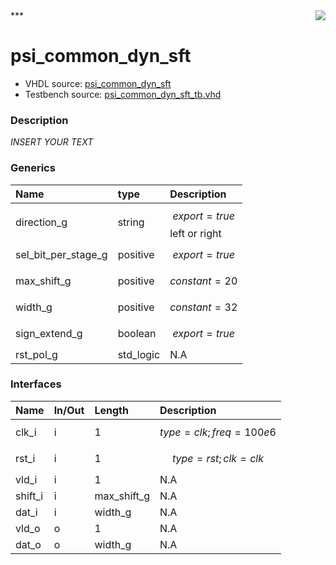 <img align="right" src="../doc/psi_logo.png">
***

# psi_common_dyn_sft
 - VHDL source: [psi_common_dyn_sft](C:/Users/stef_b/git/GFA/Libraries/Firmware/VHDL/psi_common/hdl/psi_common_dyn_sft.vhd)
 - Testbench source: [psi_common_dyn_sft_tb.vhd](../testbench/psi_common_dyn_sft_tb/psi_common_dyn_sft_tb.vhd)

### Description
*INSERT YOUR TEXT*

### Generics
| Name                | type      | Description                     |
|:--------------------|:----------|:--------------------------------|
| direction_g         | string    | $$ export=true $$ left or right |
| sel_bit_per_stage_g | positive  | $$ export=true $$               |
| max_shift_g         | positive  | $$ constant=20 $$               |
| width_g             | positive  | $$ constant=32 $$               |
| sign_extend_g       | boolean   | $$ export=true $$               |
| rst_pol_g           | std_logic | N.A                             |

### Interfaces
| Name    | In/Out   | Length      | Description                |
|:--------|:---------|:------------|:---------------------------|
| clk_i   | i        | 1           | $$ type=clk; freq=100e6 $$ |
| rst_i   | i        | 1           | $$ type=rst; clk=clk $$    |
| vld_i   | i        | 1           | N.A                        |
| shift_i | i        | max_shift_g | N.A                        |
| dat_i   | i        | width_g     | N.A                        |
| vld_o   | o        | 1           | N.A                        |
| dat_o   | o        | width_g     | N.A                        |